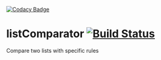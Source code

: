 [![Codacy Badge](https://api.codacy.com/project/badge/Grade/b989426a39624a8684bb5df44b46f92c)](https://app.codacy.com/app/software_3/listComparator?utm_source=github.com&utm_medium=referral&utm_content=easylite376/listComparator&utm_campaign=badger)
# listComparator [![Build Status](https://travis-ci.org/easylite376/listComparator.svg?branch=master)](https://travis-ci.org/easylite376/listComparator)
Compare two lists with specific rules
